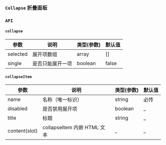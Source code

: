 ### `Collapse` 折叠面板

<ClientOnly>
<template>
  <ShowComponent label="基础">
    <template #component-body>
      <ShowComponentItem position="vertical">
        <smile-collapse :selected.sync="select">
          <smile-collapse-item title="标题1" name="1">
            <ul>
              <li>内容1</li>
              <li>内容2</li>
              <li>内容3</li>
              <li>内容4</li>
            </ul>
          </smile-collapse-item>
          <smile-collapse-item title="标题2" name="2">
            <ul>
              <li>内容1</li>
              <li>内容2</li>
              <li>内容3</li>
              <li>内容4</li>
            </ul>
          </smile-collapse-item>
          <smile-collapse-item title="标题3" name="3">
            <ul>
              <li>内容1</li>
              <li>内容2</li>
              <li>内容3</li>
              <li>内容4</li>
            </ul>
          </smile-collapse-item>
         </smile-collapse>
      </ShowComponentItem>
    </template>
    <template #component-code>
    
  ```vue
  <template>
    <smile-collapse :selected.sync="select">
      <smile-collapse-item title="标题1" name="1">
        <ul>
          <li>内容1</li>
          <li>内容2</li>
          <li>内容3</li>
          <li>内容4</li>
        </ul>
      </smile-collapse-item>
      <smile-collapse-item title="标题2" name="2">
        <ul>
          <li>内容1</li>
          <li>内容2</li>
          <li>内容3</li>
          <li>内容4</li>
        </ul>
      </smile-collapse-item>
      <smile-collapse-item disabled title="标题3" name="3">
        <ul>
          <li>内容1</li>
          <li>内容2</li>
          <li>内容3</li>
          <li>内容4</li>
        </ul>
      </smile-collapse-item>
    </smile-collapse>
  </template>
  <script>
    export default {
      name: 'App',
      data () {
        return {
          select: ['1']
        };
      },
      mounted () {
      },
      methods: {}
    };
  </script>
  ```
  </template>
  </ShowComponent>
  <ShowComponent label="只能打开一项">
    <template #component-body>
      <ShowComponentItem position="vertical">
        <smile-collapse :selected.sync="select1" single>
          <smile-collapse-item title="标题1" name="1">
            <ul>
              <li>内容1</li>
              <li>内容2</li>
              <li>内容3</li>
              <li>内容4</li>
            </ul>
          </smile-collapse-item>
          <smile-collapse-item title="标题2" name="2">
            <ul>
              <li>内容1</li>
              <li>内容2</li>
              <li>内容3</li>
              <li>内容4</li>
            </ul>
          </smile-collapse-item>
          <smile-collapse-item disabled title="标题3" name="3">
            <ul>
              <li>内容1</li>
              <li>内容2</li>
              <li>内容3</li>
              <li>内容4</li>
            </ul>
          </smile-collapse-item>
        </smile-collapse>
      </ShowComponentItem>
    </template>
    <template #component-code>
      
  ```vue
  <template>
    <smile-collapse :selected.sync="select" single>
      <smile-collapse-item title="标题1" name="1">
        <ul>
          <li>内容1</li>
          <li>内容2</li>
          <li>内容3</li>
          <li>内容4</li>
        </ul>
      </smile-collapse-item>
      <smile-collapse-item title="标题2" name="2">
        <ul>
          <li>内容1</li>
          <li>内容2</li>
          <li>内容3</li>
          <li>内容4</li>
        </ul>
      </smile-collapse-item>
      <smile-collapse-item disabled title="标题3" name="3">
        <ul>
          <li>内容1</li>
          <li>内容2</li>
          <li>内容3</li>
          <li>内容4</li>
        </ul>
      </smile-collapse-item>
    </smile-collapse>
  </template>
  <script>
    export default {
      name: 'App',
      data () {
        return {
          select: ['1']
        };
      },
      mounted () {
      },
      methods: {}
    };
  </script>
  ```
  </template>
  </ShowComponent>
  <ShowComponent label="禁用展开项">
    <template #component-body>
      <ShowComponentItem position="vertical">
        <smile-collapse :selected.sync="select2">
          <smile-collapse-item title="标题1" name="1">
            <ul>
              <li>内容1</li>
              <li>内容2</li>
              <li>内容3</li>
              <li>内容4</li>
            </ul>
          </smile-collapse-item>
          <smile-collapse-item title="标题2" name="2">
            <ul>
              <li>内容1</li>
              <li>内容2</li>
              <li>内容3</li>
              <li>内容4</li>
            </ul>
          </smile-collapse-item>
          <smile-collapse-item title="标题3" name="3">
            <ul>
              <li>内容1</li>
              <li>内容2</li>
              <li>内容3</li>
              <li>内容4</li>
            </ul>
          </smile-collapse-item>
        </smile-collapse>
      </ShowComponentItem>
    </template>
    <template #component-code>
    
  ```vue
  <template>
    <smile-collapse :selected.sync="select" single>
      <smile-collapse-item title="标题1" name="1">
        <ul>
          <li>内容1</li>
          <li>内容2</li>
          <li>内容3</li>
          <li>内容4</li>
        </ul>
      </smile-collapse-item>
      <smile-collapse-item title="标题2" name="2">
        <ul>
          <li>内容1</li>
          <li>内容2</li>
          <li>内容3</li>
          <li>内容4</li>
        </ul>
      </smile-collapse-item>
      <smile-collapse-item disabled title="标题3" name="3">
        <ul>
          <li>内容1</li>
          <li>内容2</li>
          <li>内容3</li>
          <li>内容4</li>
        </ul>
      </smile-collapse-item>
    </smile-collapse>
  </template>
  <script>
    export default {
      name: 'App',
      data () {
        return {
          select: ['1']
        };
      },
      mounted () {
      },
      methods: {}
    };
  </script>
  ```
  </template>
  </ShowComponent>
</template>
</ClientOnly>

<script>
export default {
  name: 'App',
  data () {
    return {
      select: ['1'],
      select1: ['1'],
      select2: ['1']
    };
  },
  mounted () {
  },
  methods: {
  }
};
</script>
<style lang="scss">

</style>
### `API`

#### `collapse`

|    参数      | 说明 | 类型(参数) | 默认值 |
| ----------   | ---  | ---- | ------ | 
| selected       | 展开项数组 | array | [] |
| single   | 是否只能展开一项 | boolean | false |

#### `collapseItem`

|    参数      | 说明 | 类型(参数) | 默认值 |
| ----------   | ---  | ---- | ------ | 
| name       | 名称（唯一标识） | string | 必传 |
| disabled    | 是否禁用展开项 | boolean | _ |
| title       | 标题 | string | _ |
| content(slot)   | collapseItem 内嵌 HTML 文本 | _ | _ |

